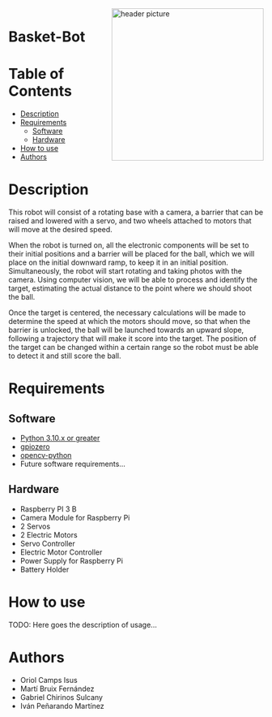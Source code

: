 <img src="https://www.safbonwater.com/wp-content/uploads/2017/09/image-placeholder.jpg" align="right" width="300" alt="header picture"/>

# Basket-Bot
# Table of Contents
* [Description](#description)
* [Requirements](#requirements)
    * [Software](#software)
    * [Hardware](#hardware)
* [How to use](#how-to-use)
* [Authors](#authors)

# Description
This robot will consist of a rotating base with a camera, a barrier that can be raised and lowered with a servo, and two wheels attached to motors that will move at the desired speed.

When the robot is turned on, all the electronic components will be set to their initial positions and a barrier will be placed for the ball, which we will place on the initial downward ramp, to keep it in an initial position. Simultaneously, the robot will start rotating and taking photos with the camera. Using computer vision, we will be able to process and identify the target, estimating the actual distance to the point where we should shoot the ball.

Once the target is centered, the necessary calculations will be made to determine the speed at which the motors should move, so that when the barrier is unlocked, the ball will be launched towards an upward slope, following a trajectory that will make it score into the target. The position of the target can be changed within a certain range so the robot must be able to detect it and still score the ball.

# Requirements
## Software
- [Python 3.10.x or greater](https://www.python.org/)
- [gpiozero](https://pypi.org/project/gpiozero/)
- [opencv-python](https://pypi.org/project/opencv-python/)
- Future software requirements...

## Hardware
- Raspberry PI 3 B
- Camera Module for Raspberry Pi
- 2 Servos
- 2 Electric Motors
- Servo Controller
- Electric Motor Controller
- Power Supply for Raspberry Pi
- Battery Holder

# How to use
TODO: Here goes the description of usage...

# Authors
- Oriol Camps Isus
- Martí Bruix Fernández
- Gabriel Chirinos Sulcany
- Iván Peñarando Martínez